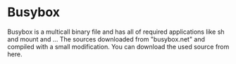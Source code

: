 # Busybox
Busybox is a multicall binary file and has all of required applications like sh and mount and ...
The sources downloaded from "busybox.net" and compiled with a small modification.
You can download the used source from here.